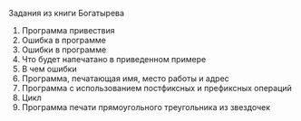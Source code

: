 Задания из книги Богатырева
1. Программа привествия
2. Ошибка в программе
3. Ошибки в программе
4. Что будет напечатано в приведенном примере
5. В чем ошибки
6. Программа, печатающая имя, место работы и адрес
7. Программа с использованием постфиксных и префиксных операций
8. Цикл
9. Программа печати прямоугольного треугольника из звездочек
